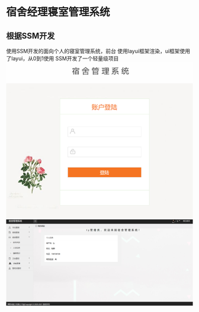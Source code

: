 宿舍经理寝室管理系统
==================
根据SSM开发
-----------
使用SSM开发的面向个人的寝室管理系统，前台 使用layui框架渲染，ui框架使用了layui，从0到1使用 SSM开发了一个轻量级项目
![image](https://github.com/lmsq1998-ty/DormitoryManager/blob/main/login.png)
![image](https://github.com/lmsq1998-ty/DormitoryManager/blob/main/%E5%9B%BE%E7%89%871.jpg.png)
